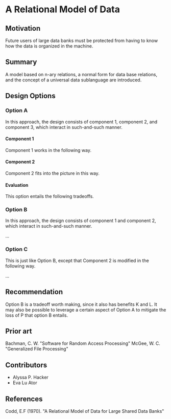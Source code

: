 A Relational Model of Data
==========================

Motivation
----------

Future users of large data banks must be protected from having to know how the data is organized in the machine.

Summary
-------

A model based on n-ary relations, a normal form for data base relations, and the concept of a universal data sublanguage are introduced.

Design Options
--------------

### Option A

In this approach, the design consists of component 1, component 2, and component 3, which interact in such-and-such manner.

#### Component 1

Component 1 works in the following way.

#### Component 2

Component 2 fits into the picture in this way.

#### Evaluation

This option entails the following tradeoffs.

### Option B

In this approach, the design consists of component 1 and component 2, which interact in such-and-such manner.

...

### Option C

This is just like Option B, except that Component 2 is modified in the following way.

...

Recommendation
--------------

Option B is a tradeoff worth making, since it also has benefits K and L. It may also be possible to leverage a certain aspect of Option A to mitigate the loss of P that option B entails.

Prior art
---------

Bachman, C. W. "Software for Random Access Processing"
McGee, W. C. "Generalized File Processing"

Contributors
------------

* Alyssa P. Hacker
* Eva Lu Ator

References
----------

Codd, E.F (1970). "A Relational Model of Data for Large Shared Data Banks"

